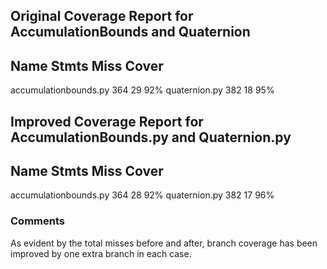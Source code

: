 
## Original Coverage Report for AccumulationBounds and Quaternion
Name                                                                                                          Stmts   Miss  Cover
---------------------------------------------------------------------------------------------------------------------------------
accumulationbounds.py                                                                                           364     29    92%
quaternion.py                                                                                                   382     18    95%



## Improved Coverage Report for AccumulationBounds.py and Quaternion.py
Name                                                                                                          Stmts   Miss  Cover
---------------------------------------------------------------------------------------------------------------------------------
accumulationbounds.py                                                                                           364     28    92%
quaternion.py                                                                                                   382     17    96%


### Comments
As evident by the total misses before and after, branch coverage has been improved by one extra branch in each case.